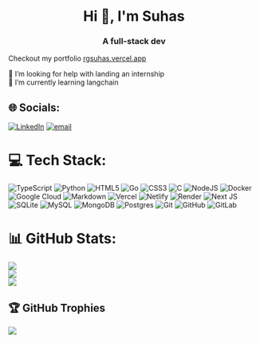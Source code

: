 <h1 align="center">Hi 👋, I'm Suhas</h1>
<h3 align="center">A full-stack dev</h3>


Checkout my portfolio [rgsuhas.vercel.app](https://rgsuhas.vercel.app)


🔭 I’m looking for help with landing an internship<br>🌱 I’m currently learning langchain<br>


## 🌐 Socials:
[![LinkedIn](https://img.shields.io/badge/LinkedIn-%230077B5.svg?logo=linkedin&logoColor=white)](https://linkedin.com/in/rgsuhas) [![email](https://img.shields.io/badge/Email-D14836?logo=gmail&logoColor=white)](mailto:rgsuhas07@gmail.com) 

# 💻 Tech Stack:
![TypeScript](https://img.shields.io/badge/typescript-%23007ACC.svg?style=flat&logo=typescript&logoColor=white) ![Python](https://img.shields.io/badge/python-3670A0?style=flat&logo=python&logoColor=ffdd54) ![HTML5](https://img.shields.io/badge/html5-%23E34F26.svg?style=flat&logo=html5&logoColor=white) ![Go](https://img.shields.io/badge/go-%2300ADD8.svg?style=flat&logo=go&logoColor=white) ![CSS3](https://img.shields.io/badge/css3-%231572B6.svg?style=flat&logo=css3&logoColor=white) ![C](https://img.shields.io/badge/c-%2300599C.svg?style=flat&logo=c&logoColor=white) ![NodeJS](https://img.shields.io/badge/node.js-6DA55F?style=flat&logo=node.js&logoColor=white) ![Docker](https://img.shields.io/badge/docker-%230db7ed.svg?style=flat&logo=docker&logoColor=white) ![Google Cloud](https://img.shields.io/badge/GoogleCloud-%234285F4.svg?style=flat&logo=google-cloud&logoColor=white) ![Markdown](https://img.shields.io/badge/markdown-%23000000.svg?style=flat&logo=markdown&logoColor=white) ![Vercel](https://img.shields.io/badge/vercel-%23000000.svg?style=flat&logo=vercel&logoColor=white) ![Netlify](https://img.shields.io/badge/netlify-%23000000.svg?style=flat&logo=netlify&logoColor=#00C7B7) ![Render](https://img.shields.io/badge/Render-%46E3B7.svg?style=flat&logo=render&logoColor=white) ![Next JS](https://img.shields.io/badge/Next-black?style=flat&logo=next.js&logoColor=white) ![SQLite](https://img.shields.io/badge/sqlite-%2307405e.svg?style=flat&logo=sqlite&logoColor=white) ![MySQL](https://img.shields.io/badge/mysql-4479A1.svg?style=flat&logo=mysql&logoColor=white) ![MongoDB](https://img.shields.io/badge/MongoDB-%234ea94b.svg?style=flat&logo=mongodb&logoColor=white) ![Postgres](https://img.shields.io/badge/postgres-%23316192.svg?style=flat&logo=postgresql&logoColor=white) ![Git](https://img.shields.io/badge/git-%23F05033.svg?style=flat&logo=git&logoColor=white) ![GitHub](https://img.shields.io/badge/github-%23121011.svg?style=flat&logo=github&logoColor=white) ![GitLab](https://img.shields.io/badge/gitlab-%23181717.svg?style=flat&logo=gitlab&logoColor=white)
# 📊 GitHub Stats:
![](https://github-readme-stats.vercel.app/api?username=rgsuhas&theme=dark&hide_border=true&include_all_commits=false&count_private=true)<br/>
![](https://nirzak-streak-stats.vercel.app/?user=rgsuhas&theme=dark&hide_border=true)<br/>
![](https://github-readme-stats.vercel.app/api/top-langs/?username=rgsuhas&theme=dark&hide_border=true&include_all_commits=false&count_private=true&layout=compact)

## 🏆 GitHub Trophies
![](https://github-profile-trophy.vercel.app/?username=rgsuhas&theme=radical&no-frame=true&no-bg=false&margin-w=4)

<!-- Proudly created with GPRM ( https://gprm.itsvg.in ) -->
